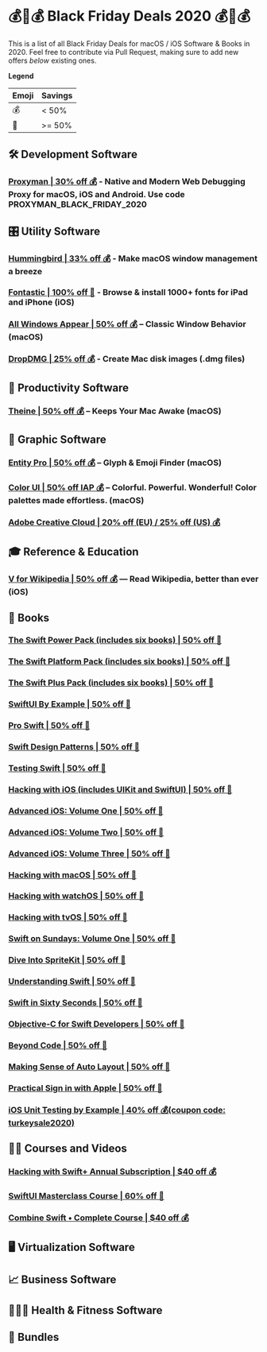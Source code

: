 # 💰💸💰 Black Friday Deals 2020 💰💸💰
This is a list of all Black Friday Deals for macOS / iOS Software & Books in 2020. Feel free to contribute via Pull Request, making sure to add new offers *below* existing ones.

**Legend**

| Emoji | Savings |
|-----|---|
| 💰 | < 50% |
| 💸 | >= 50% |


## 🛠 Development Software

### [Proxyman | 30% off 💰](https://proxyman.io) - Native and Modern Web Debugging Proxy for macOS, iOS and Android. Use code **PROXYMAN_BLACK_FRIDAY_2020**

## 🎛 Utility Software

### [Hummingbird | 33% off 💰](https://hbird.app) - Make macOS window management a breeze
### [Fontastic | 100% off 💸](https://apps.apple.com/app/id1537294729) - Browse & install 1000+ fonts for iPad and iPhone (iOS)
### [All Windows Appear | 50% off 💰](https://apps.apple.com/app/id1494564769) – Classic Window Behavior (macOS)
### [DropDMG | 25% off 💰](https://c-command.com/store/sale) - Create Mac disk images (.dmg files)

## 📌 Productivity Software

### [Theine | 50% off 💰](https://apps.apple.com/app/id955848755) – Keeps Your Mac Awake (macOS)

## 🎨 Graphic Software

### [Entity Pro | 50% off 💰](https://apps.apple.com/app/id1503988785) – Glyph & Emoji Finder (macOS)

### [Color UI | 50% off IAP 💰](https://apps.apple.com/app/id1092899208) – Colorful. Powerful. Wonderful! Color palettes made effortless. (macOS)

### [Adobe Creative Cloud | 20% off (EU) / 25% off (US) 💰](https://www.adobe.com/creativecloud.html)

## 🎓 Reference & Education

### [V for Wikipedia | 50% off 💰](https://apps.apple.com/app/id993435362) — Read Wikipedia, better than ever (iOS)

## 📖 Books

### [The Swift Power Pack (includes six books) | 50% off 💸](https://gumroad.com/l/swift-power-pack/blackfriday20)
### [The Swift Platform Pack (includes six books) | 50% off 💸](https://gumroad.com/l/swift-platform-pack/blackfriday20)
### [The Swift Plus Pack (includes six books) | 50% off 💸](https://gumroad.com/l/swift-plus-pack/blackfriday20)
### [SwiftUI By Example | 50% off 💸](https://gumroad.com/l/swiftui/blackfriday20)
### [Pro Swift | 50% off 💸](https://gumroad.com/l/proswift/blackfriday20)
### [Swift Design Patterns | 50% off 💸](https://gumroad.com/l/swift-design-patterns/blackfriday20)
### [Testing Swift | 50% off 💸](https://gumroad.com/l/testing-swift/blackfriday20)
### [Hacking with iOS (includes UIKit and SwiftUI) | 50% off 💸](https://gumroad.com/l/hws-book-pack/blackfriday20)
### [Advanced iOS: Volume One | 50% off 💸](https://gumroad.com/l/advanced-ios-1/blackfriday20)
### [Advanced iOS: Volume Two | 50% off 💸](https://gumroad.com/l/advanced-ios-2/blackfriday20)
### [Advanced iOS: Volume Three | 50% off 💸](https://gumroad.com/l/advanced-ios-3/blackfriday20)
### [Hacking with macOS | 50% off 💸](https://gumroad.com/l/hwmacos/blackfriday20)
### [Hacking with watchOS | 50% off 💸](https://gumroad.com/l/hwwatchos/blackfriday20)
### [Hacking with tvOS | 50% off 💸](https://gumroad.com/l/hwtvos/blackfriday20)
### [Swift on Sundays: Volume One | 50% off 💸](https://gumroad.com/l/swift-on-sundays-1/blackfriday20)
### [Dive Into SpriteKit | 50% off 💸](https://gumroad.com/l/dive-into-spritekit/blackfriday20)
### [Understanding Swift | 50% off 💸](https://gumroad.com/l/understanding-swift/blackfriday20)
### [Swift in Sixty Seconds | 50% off 💸](https://gumroad.com/l/sixty/blackfriday20)
### [Objective-C for Swift Developers | 50% off 💸](https://gumroad.com/l/objcswift/blackfriday20)
### [Beyond Code | 50% off 💸](https://gumroad.com/l/beyondcode/blackfriday20)
### [Making Sense of Auto Layout | 50% off 💸](https://autolayout.fluffy.es)
### [Practical Sign in with Apple | 50% off 💸](https://siwa.fluffy.es)
### [iOS Unit Testing by Example | 40% off 💰(coupon code: turkeysale2020)](https://pragprog.com/titles/jrlegios/ios-unit-testing-by-example/)

## 👩‍🎓 Courses and Videos

### [Hacking with Swift+ Annual Subscription | $40 off 💰](https://gumroad.com/l/hws-subscription?yearly=true)
### [SwiftUI Masterclass Course | 60% off 💸](https://swiftuimasterclass.com)
### [Combine Swift • Complete Course | $40 off 💰](https://combineswift.com)


## 🖥 Virtualization Software

## 📈 Business Software

## 🏃🏻‍♀️ Health & Fitness Software

## 🎁 Bundles

